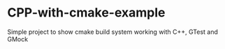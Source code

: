 # CPP-with-cmake-example
Simple project to show cmake build system working with C++, GTest and GMock

